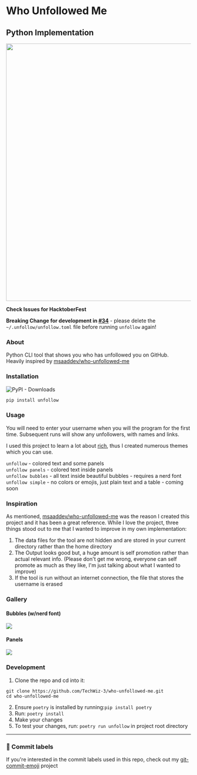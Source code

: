 # Who Unfollowed Me

## Python Implementation

<img src="https://github.com/TechWiz-3/who-unfollowed-me/blob/main/media/regular.png?raw=true" width="700px"></img>  

**Check Issues for HacktoberFest**  

**Breaking Change for development in [#34](https://github.com/TechWiz-3/who-unfollowed-me/pull/34)** - please delete the `~/.unfollow/unfollow.toml` file before running `unfollow` again!

### About

Python CLI tool that shows you who has unfollowed you on GitHub.  
Heavily inspired by [msaaddev/who-unfollowed-me](https://github.com/msaaddev/who-unfollowed-me)  

### Installation

![PyPI - Downloads](https://img.shields.io/pypi/dm/unfollow?style=flat-square&color=blue)

```py
pip install unfollow
```

### Usage

You will need to enter your username when you will the program for the first time. Subsequent runs will show any unfollowers, with names and links.  

I used this project to learn a lot about [rich](https://github.com/Textualize/rich), thus I created numerous themes which you can use.

`unfollow` - colored text and some panels  
`unfollow panels` - colored text inside panels  
`unfollow bubbles` - all text inside beautiful bubbles - requires a nerd font  
`unfollow simple` - no colors or emojis, just plain text and a table - coming soon  

### Inspiration

As mentioned, [msaaddev/who-unfollowed-me](https://github.com/msaaddev/who-unfollowed-me) was the reason I created this project and it has been a great reference. While I love the project, three things stood out to me that I wanted to improve in my own implementation:

1. The data files for the tool are not hidden and are stored in your current directory rather than the home directory
2. The Output looks good but, a huge amount is self promotion rather than actual relevant info. (Please don't get me wrong, everyone can self promote as much as they like, I'm just talking about what I wanted to improve)
3. If the tool is run without an internet connection, the file that stores the username is erased

### Gallery

#### Bubbles (w/nerd font)

<img src="https://github.com/TechWiz-3/who-unfollowed-me/blob/main/media/bubbles.png?raw=true" ></img>

#### Panels

<img src="https://github.com/TechWiz-3/who-unfollowed-me/blob/main/media/panels.png?raw=true" ></img>

### Development

1. Clone the repo and cd into it:
```
git clone https://github.com/TechWiz-3/who-unfollowed-me.git
cd who-unfollowed-me
```
2. Ensure `poetry` is installed by running:`pip install poetry`
3. Run: `poetry install`
4. Make your changes
5. To test your changes, run: `poetry run unfollow` in project root directory

---

### 🎉 Commit labels

If you're interested in the commit labels used in this repo, check out my [git-commit-emoji](https://github.com/TechWiz-3/git-commit-emojis) project
